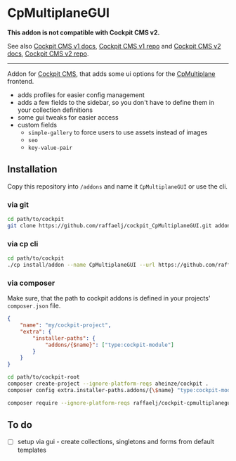 # CpMultiplaneGUI

**This addon is not compatible with Cockpit CMS v2.**

See also [Cockpit CMS v1 docs](https://v1.getcockpit.com/documentation), [Cockpit CMS v1 repo](https://github.com/agentejo/cockpit) and [Cockpit CMS v2 docs](https://getcockpit.com/documentation/), [Cockpit CMS v2 repo](https://github.com/Cockpit-HQ/Cockpit).

---

Addon for [Cockpit CMS][1], that adds some ui options for the [CpMultiplane][2] frontend.

* adds profiles for easier config management
* adds a few fields to the sidebar, so you don't have to define them in your collection definitions
* some gui tweaks for easier access
* custom fields
  * `simple-gallery` to force users to use assets instead of images
  * `seo`
  * `key-value-pair`

## Installation

Copy this repository into `/addons` and name it `CpMultiplaneGUI` or use the cli.

### via git

```bash
cd path/to/cockpit
git clone https://github.com/raffaelj/cockpit_CpMultiplaneGUI.git addons/CpMultiplaneGUI
```

### via cp cli

```bash
cd path/to/cockpit
./cp install/addon --name CpMultiplaneGUI --url https://github.com/raffaelj/cockpit_CpMultiplaneGUI/archive/master.zip
```

### via composer

Make sure, that the path to cockpit addons is defined in your projects' `composer.json` file.

```json
{
    "name": "my/cockpit-project",
    "extra": {
        "installer-paths": {
            "addons/{$name}": ["type:cockpit-module"]
        }
    }
}
```

```bash
cd path/to/cockpit-root
composer create-project --ignore-platform-reqs aheinze/cockpit .
composer config extra.installer-paths.addons/{\$name} "type:cockpit-module"

composer require --ignore-platform-reqs raffaelj/cockpit-cpmultiplanegui
```

## To do

* [ ] setup via gui - create collections, singletons and forms from default templates

[1]: https://github.com/agentejo/cockpit/
[2]: https://github.com/raffaelj/CpMultiplane
